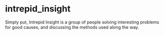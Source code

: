 # intrepid_insight
Simply put, Intrepid Insight is a group of people solving interesting problems for good causes, and discussing the methods used along the way. 
